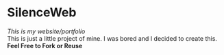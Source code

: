 # SilenceWeb
*This is my website/portfolio*                                                
This is just a little project of mine. I was bored and I decided to create this.                                       
**Feel Free to Fork or Reuse**
